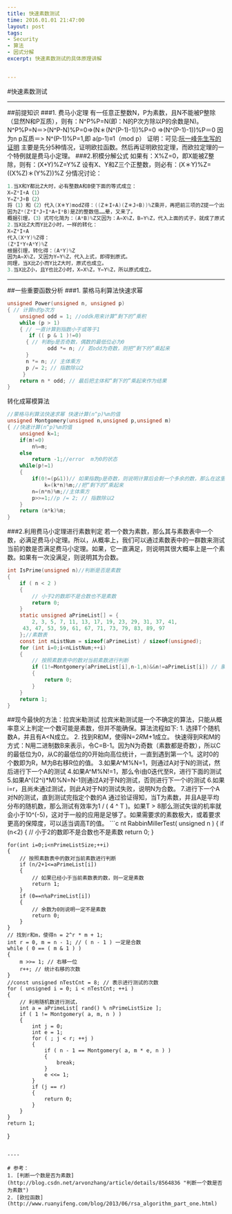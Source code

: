 ```yaml
---
title: 快速素数测试
time: 2016.01.01 21:47:00
layout: post
tags:
- Security
- 算法
- 因式分解
excerpt: 快速素数测试的具体原理讲解


---
```


#快速素数测试

---

##前提知识
###1. 费马小定理
有一任意正整数N，P为素数，且N不能被P整除（显然N和P互质），则有：N^P%P=N(即：N的P次方除以P的余数是N)。
N^P%P=N＝>(N^P-N)%P=0=>(N＊(N^(P-1)-1))%P=0
=>(N^(P-1)-1))%P＝0 因为n p互质＝>
N^(P-1)%P=1,即 a(p-1)≡1（mod p）
证明：可见:[阮一峰先生写的证明](http://www.ruanyifeng.com/blog/2013/06/rsa_algorithm_part_one.html "阮一峰先生写的证明") 主要是先分5种情况，证明欧拉函数。然后再证明欧拉定理，而欧拉定理的一个特例就是费马小定理。
###2.积模分解公式
如果有：X%Z=0，即X能被Z整除，则有：(X+Y)%Z=Y%Z
设有X、Y和Z三个正整数，则必有：(X＊Y)%Z=((X%Z)＊(Y%Z))%Z
分情况讨论：
```c
1.当X和Y都比Z大时，必有整数A和B使下面的等式成立：
X=Z*I+A（1）
Y=Z*J+B（2）
将（1）和（2）代入(X＊Y)modZ得：((Z＊I+A)(Z＊J+B))%Z乘开，再把前三项的Z提一个出来，变形为：(Z*(Z*I*J+I*A+I*B)+A*B)%Z（3）
因为Z*(Z*I*J+I*A+I*B)是Z的整数倍……晕，又来了。
概据引理，（3）式可化简为：(A*B)%Z又因为：A=X%Z，B=Y%Z，代入上面的式子，就成了原式了。
2.当X比Z大而Y比Z小时，一样的转化：
X=Z*I+A
代入(X*Y)%Z得：
(Z*I*Y+A*Y)%Z
根据引理，转化得：(A*Y)%Z
因为A=X%Z，又因为Y=Y%Z，代入上式，即得到原式。
同理，当X比Z小而Y比Z大时，原式也成立。
3.当X比Z小，且Y也比Z小时，X=X%Z，Y=Y%Z，所以原式成立。
```

-----

##一些重要函数分析
###1. 蒙格马利算法快速求幂
```c
unsigned Power(unsigned n, unsigned p) 
{ // 计算n的p次方
    unsigned odd = 1; //oddk用来计算“剩下的”乘积
    while (p > 1)
    { // 一直计算到指数小于或等于1
       if (( p & 1 )!=0)
      { // 判断p是否奇数，偶数的最低位必为0
             odd *= n; // 若odd为奇数，则把“剩下的”乘起来
      }
      n *= n; // 主体乘方
      p /= 2; // 指数除以2
     }
    return n * odd; // 最后把主体和“剩下的”乘起来作为结果
}
```
转化成幂模算法
```c
//蒙格马利算法快速求幂 快速计算(n^p)%m的值
unsigned Montgomery(unsigned n,unsigned p,unsigned m)
{ //快速计算(n^p)%m的值
    unsigned k=1;
    if(m!=0)
        n%=m;
    else
        return -1;//error  m为0的状态
    while(p!=1)
    {
        if(0!=(p&1))// 如果指数p是奇数，则说明计算后会剩一个多余的数，那么在这里把它乘到结果中
            k=(k*n)%m;//把“剩下的”乘起来
        n=(n*n)%m;//主体乘方
        p>>=1;//p /= 2; // 指数除以2
    }
    return (n*k)%m;
}
```
###2.利用费马小定理进行素数判定
若一个数为素数，那么其与素数表中一个数，必满足费马小定理。所以，从概率上，我们可以通过素数表中的一群数来测试当前的数是否满足费马小定理。如果，它一直满足，则说明其很大概率上是一个素数。如果有一次没满足，则说明其为合数。
```c
int IsPrime(unsigned n)//判断是否是素数
{
    if ( n < 2 )
    {
        // 小于2的数即不是合数也不是素数
        return 0;
    }
	static unsigned aPrimeList[] = {
    	2, 3, 5, 7, 11, 13, 17, 19, 23, 29, 31, 37, 41,
   	 43, 47, 53, 59, 61, 67, 71, 73, 79, 83, 89, 97
	};//素数表
    const int nListNum = sizeof(aPrimeList) / sizeof(unsigned);
    for (int i=0;i<nListNum;++i)
    {
        // 按照素数表中的数对当前素数进行判断
        if (1!=Montgomery(aPrimeList[i],n-1,n)&&n!=aPrimeList[i]) // 蒙格马利算法
        {
            return 0;
        }
    }
    return 1;
}
```
##现今最快的方法：拉宾米勒测试
拉宾米勒测试是一个不确定的算法，只能从概率意义上判定一个数可能是素数，但并不能确保。算法流程如下:
       1. 选择T个随机数A，并且有A<N成立。
       2. 找到R和M，使得N=2*R*M+1成立。
       快速得到R和M的方式：N用二进制数B来表示，令C=B-1。因为N为奇数（素数都是奇数），所以C的最低位为0，从C的最低位的0开始向高位统计，一直到遇到第一个1。这时0的个数即为R，M为B右移R位的值。
       3.如果A^M%N=1，则通过A对于N的测试，然后进行下一个A的测试
       4.如果A^M%N!=1，那么令i由0迭代至R，进行下面的测试
       5.如果A^((2^i)*M)%N=N-1则通过A对于N的测试，否则进行下一个i的测试 
       6.如果i=r，且尚未通过测试，则此A对于N的测试失败，说明N为合数。
       7.进行下一个A对N的测试，直到测试完指定个数的A
       通过验证得知，当T为素数，并且A是平均分布的随机数，那么测试有效率为1 / ( 4 ^ T )。如果T > 8那么测试失误的机率就会小于10^(-5)，这对于一般的应用是足够了。如果需要求的素数极大，或着要求更高的保障度，可以适当调高T的值。
	   ```c
nt RabbinMillerTest( unsigned n )
{
    if (n<2)
    {
        // 小于2的数即不是合数也不是素数
        return 0;
    }

    for(int i=0;i<nPrimeListSize;++i)
    {
        // 按照素数表中的数对当前素数进行判断
        if (n/2+1<=aPrimeList[i])
        {
            // 如果已经小于当前素数表的数，则一定是素数
            return 1;
        }
        if (0==n%aPrimeList[i])
        {
            // 余数为0则说明一定不是素数
            return 0;
        }
    }
    // 找到r和m，使得n = 2^r * m + 1;
    int r = 0, m = n - 1; // ( n - 1 ) 一定是合数
    while ( 0 == ( m & 1 ) )
    {
        m >>= 1; // 右移一位
        r++; // 统计右移的次数
    }
    //const unsigned nTestCnt = 8; // 表示进行测试的次数
    for ( unsigned i = 0; i < nTestCnt; ++i )
    {
        // 利用随机数进行测试，
        int a = aPrimeList[ rand() % nPrimeListSize ];
        if ( 1 != Montgomery( a, m, n ) )
        {
            int j = 0;
            int e = 1;
            for ( ; j < r; ++j )
            {
                if ( n - 1 == Montgomery( a, m * e, n ) )
                {
                    break;
                }
                e <<= 1;
            }
            if (j == r)
            {
                return 0;
            }
        }
    }
    return 1;
}

```

----

# 参考：
1. [判断一个数是否为素数](http://blog.csdn.net/arvonzhang/article/details/8564836 "判断一个数是否为素数")
2. [欧拉函数](http://www.ruanyifeng.com/blog/2013/06/rsa_algorithm_part_one.html)